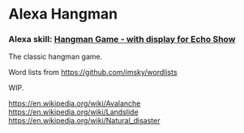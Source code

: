 # Alexa Hangman

### Alexa skill: [Hangman Game - with display for Echo Show](https://www.amazon.com/Hangman-Game-display-Echo-Show/dp/B078S9MD6R/)

The classic hangman game.

Word lists from https://github.com/imsky/wordlists

WIP.

https://en.wikipedia.org/wiki/Avalanche
https://en.wikipedia.org/wiki/Landslide
https://en.wikipedia.org/wiki/Natural_disaster